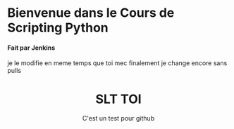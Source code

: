 # Bienvenue dans le Cours de Scripting Python
#### Fait par Jenkins

je le modifie en meme temps que toi mec
finalement je change encore sans pulls

<div align="center">
	<h1>SLT TOI</h1>
	<p>C'est un test pour github </p>
</div>

